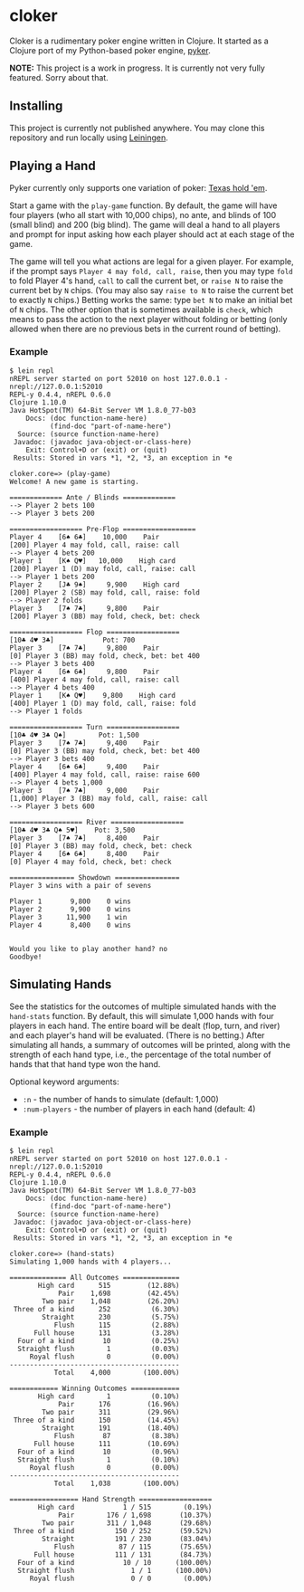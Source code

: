 # cloker

Cloker is a rudimentary poker engine written in Clojure. It started as a Clojure port
of my Python-based poker engine, [pyker](https://github.com/will2dye4/pyker).

**NOTE:** This project is a work in progress. It is currently not very fully featured. Sorry about that.

## Installing

This project is currently not published anywhere. You may clone this repository and run
locally using [Leiningen](https://leiningen.org).

## Playing a Hand

Pyker currently only supports one variation of poker: [Texas hold 'em](https://en.wikipedia.org/wiki/Texas_hold_%27em).

Start a game with the `play-game` function. By default, the game will have four players
(who all start with 10,000 chips), no ante, and blinds of 100 (small blind) and 200 (big blind).
The game will deal a hand to all players and prompt for input asking how each player should act
at each stage of the game.

The game will tell you what actions are legal for a given player. For example, if the prompt says
`Player 4 may fold, call, raise`, then you may type `fold` to fold Player 4's hand, `call` to call
the current bet, or `raise N` to raise the current bet by `N` chips. (You may also say `raise to N`
to raise the current bet to exactly `N` chips.) Betting works the same: type `bet N` to make an 
initial bet of `N` chips. The other option that is sometimes available is `check`, which means
to pass the action to the next player without folding or betting (only allowed when there are no previous
bets in the current round of betting).

### Example

```
$ lein repl
nREPL server started on port 52010 on host 127.0.0.1 - nrepl://127.0.0.1:52010
REPL-y 0.4.4, nREPL 0.6.0
Clojure 1.10.0
Java HotSpot(TM) 64-Bit Server VM 1.8.0_77-b03
    Docs: (doc function-name-here)
          (find-doc "part-of-name-here")
  Source: (source function-name-here)
 Javadoc: (javadoc java-object-or-class-here)
    Exit: Control+D or (exit) or (quit)
 Results: Stored in vars *1, *2, *3, an exception in *e

cloker.core=> (play-game)
Welcome! A new game is starting.

============= Ante / Blinds =============
--> Player 2 bets 100
--> Player 3 bets 200

================== Pre-Flop ==================
Player 4  	[6♠︎ 6♣]  	10,000	  Pair
[200] Player 4 may fold, call, raise: call
--> Player 4 bets 200
Player 1  	[K♠︎ Q♥︎] 	10,000	  High card
[200] Player 1 (D) may fold, call, raise: call
--> Player 1 bets 200
Player 2  	[J♣ 9♠︎]  	 9,900	  High card
[200] Player 2 (SB) may fold, call, raise: fold
--> Player 2 folds
Player 3  	[7♠︎ 7♣]  	 9,800	  Pair
[200] Player 3 (BB) may fold, check, bet: check

================== Flop ==================
[10♣ 4♥︎ 3♣]        	Pot: 700
Player 3  	[7♠︎ 7♣]  	 9,800	  Pair
[0] Player 3 (BB) may fold, check, bet: bet 400
--> Player 3 bets 400
Player 4  	[6♠︎ 6♣]  	 9,800	  Pair
[400] Player 4 may fold, call, raise: call
--> Player 4 bets 400
Player 1  	[K♠︎ Q♥︎] 	 9,800	  High card
[400] Player 1 (D) may fold, call, raise: fold
--> Player 1 folds

================== Turn ==================
[10♣ 4♥︎ 3♣ Q♠︎]    	Pot: 1,500
Player 3  	[7♠︎ 7♣]  	 9,400	  Pair
[0] Player 3 (BB) may fold, check, bet: bet 400
--> Player 3 bets 400
Player 4  	[6♠︎ 6♣]  	 9,400	  Pair
[400] Player 4 may fold, call, raise: raise 600
--> Player 4 bets 1,000
Player 3  	[7♠︎ 7♣]  	 9,000	  Pair
[1,000] Player 3 (BB) may fold, call, raise: call
--> Player 3 bets 600

================== River ==================
[10♣ 4♥︎ 3♣ Q♠︎ 5♥︎]	Pot: 3,500
Player 3  	[7♠︎ 7♣]  	 8,400	  Pair
[0] Player 3 (BB) may fold, check, bet: check
Player 4  	[6♠︎ 6♣]  	 8,400	  Pair
[0] Player 4 may fold, check, bet: check

================ Showdown ================
Player 3 wins with a pair of sevens

Player 1	   9,800	0 wins
Player 2	   9,900	0 wins
Player 3	  11,900	1 win
Player 4	   8,400	0 wins


Would you like to play another hand? no
Goodbye!
```

## Simulating Hands

See the statistics for the outcomes of multiple simulated hands with the `hand-stats` function.
By default, this will simulate 1,000 hands with four players in each hand. The entire board
will be dealt (flop, turn, and river) and each player's hand will be evaluated. (There is no betting.)
After simulating all hands, a summary of outcomes will be printed, along with the strength
of each hand type, i.e., the percentage of the total number of hands that that hand type won the hand.

Optional keyword arguments:
* `:n` - the number of hands to simulate (default: 1,000)
* `:num-players` - the number of players in each hand (default: 4)

### Example

```
$ lein repl
nREPL server started on port 52010 on host 127.0.0.1 - nrepl://127.0.0.1:52010
REPL-y 0.4.4, nREPL 0.6.0
Clojure 1.10.0
Java HotSpot(TM) 64-Bit Server VM 1.8.0_77-b03
    Docs: (doc function-name-here)
          (find-doc "part-of-name-here")
  Source: (source function-name-here)
 Javadoc: (javadoc java-object-or-class-here)
    Exit: Control+D or (exit) or (quit)
 Results: Stored in vars *1, *2, *3, an exception in *e

cloker.core=> (hand-stats)
Simulating 1,000 hands with 4 players...

============== All Outcomes ==============
       High card      515         (12.88%)
            Pair    1,698         (42.45%)
        Two pair    1,048         (26.20%)
 Three of a kind      252          (6.30%)
        Straight      230          (5.75%)
           Flush      115          (2.88%)
      Full house      131          (3.28%)
  Four of a kind       10          (0.25%)
  Straight flush        1          (0.03%)
     Royal flush        0          (0.00%)
------------------------------------------
           Total    4,000        (100.00%)

============ Winning Outcomes ============
       High card        1          (0.10%)
            Pair      176         (16.96%)
        Two pair      311         (29.96%)
 Three of a kind      150         (14.45%)
        Straight      191         (18.40%)
           Flush       87          (8.38%)
      Full house      111         (10.69%)
  Four of a kind       10          (0.96%)
  Straight flush        1          (0.10%)
     Royal flush        0          (0.00%)
------------------------------------------
           Total    1,038        (100.00%)

================= Hand Strength ==================
       High card            1 / 515        (0.19%)
            Pair        176 / 1,698       (10.37%)
        Two pair        311 / 1,048       (29.68%)
 Three of a kind          150 / 252       (59.52%)
        Straight          191 / 230       (83.04%)
           Flush           87 / 115       (75.65%)
      Full house          111 / 131       (84.73%)
  Four of a kind            10 / 10      (100.00%)
  Straight flush              1 / 1      (100.00%)
     Royal flush              0 / 0        (0.00%)
```
